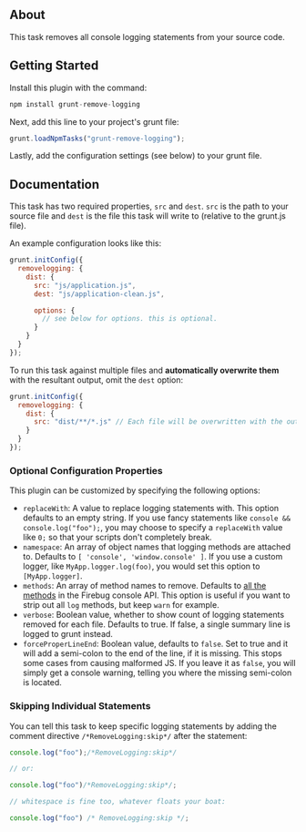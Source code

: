 ## About

This task removes all console logging statements from your source code.

## Getting Started

Install this plugin with the command:

```js
npm install grunt-remove-logging
```

Next, add this line to your project's grunt file:

```js
grunt.loadNpmTasks("grunt-remove-logging");
```

Lastly, add the configuration settings (see below) to your grunt file.

## Documentation

This task has two required properties, `src` and `dest`. `src` is the path to
your source file and `dest` is the file this task will write to (relative to the
grunt.js file).

An example configuration looks like this:

```js
grunt.initConfig({
  removelogging: {
    dist: {
      src: "js/application.js",
      dest: "js/application-clean.js",

      options: {
        // see below for options. this is optional.
      }
    }
  }
});
```

To run this task against multiple files and **automatically overwrite them**
with the resultant output, omit the `dest` option:

```js
grunt.initConfig({
  removelogging: {
    dist: {
      src: "dist/**/*.js" // Each file will be overwritten with the output!
    }
  }
});
```

### Optional Configuration Properties

This plugin can be customized by specifying the following options:

* `replaceWith`: A value to replace logging statements with. This option defaults to an empty string. If you use fancy statements like `console && console.log("foo");`, you may choose to specify a `replaceWith` value like `0;` so that your scripts don't completely break.
* `namespace`: An array of object names that logging methods are attached to.
Defaults to `[ 'console', 'window.console' ]`. If you use a custom logger, like
`MyApp.logger.log(foo)`, you would set this option to `[MyApp.logger]`.
* `methods`: An array of method names to remove. Defaults to [all the methods](http://getfirebug.com/wiki/index.php/Console_API) in the Firebug console API. This option is useful if you want to strip out all `log` methods, but keep `warn` for example.
* `verbose`: Boolean value, whether to show count of logging statements removed for each file. Defaults to true. If false, a single summary line is logged to grunt instead.
* `forceProperLineEnd`: Boolean value, defaults to `false`. Set to true and it will add a semi-colon to the end of the line, if it is missing. This stops some cases from causing malformed JS. If you leave it as `false`, you will simply get a console warning, telling you where the missing semi-colon is located.

### Skipping Individual Statements

You can tell this task to keep specific logging statements by adding the comment directive `/*RemoveLogging:skip*/` after the statement:

```js
console.log("foo");/*RemoveLogging:skip*/

// or:

console.log("foo")/*RemoveLogging:skip*/;

// whitespace is fine too, whatever floats your boat:

console.log("foo") /* RemoveLogging:skip */;
```
